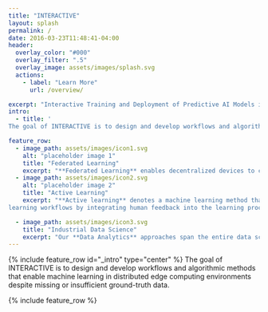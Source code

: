 ```yaml
---
title: "INTERACTIVE"
layout: splash
permalink: /
date: 2016-03-23T11:48:41-04:00
header:
  overlay_color: "#000"
  overlay_filter: ".5"
  overlay_image: assets/images/splash.svg
  actions:
    - label: "Learn More"
      url: /overview/

excerpt: "Interactive Training and Deployment of Predictive AI Models in Distributed Edge Computing Environments"
intro: 
  - title: '
The goal of INTERACTIVE is to design and develop workflows and algorithmic methods that enable machine learning in distributed edge computing environments despite missing or insufficient ground-truth data.'

feature_row:
  - image_path: assets/images/icon1.svg
    alt: "placeholder image 1"
    title: "Federated Learning"
    excerpt: "**Federated Learning** enables decentralized devices to collaboratively learn a shared prediction model while keeping all the training data on decentralized devices withoutstoring the data in the cloud."
  - image_path: assets/images/icon2.svg
    alt: "placeholder image 2"
    title: "Active Learning"
    excerpt: "**Active learning** denotes a machine learning method that enables interactive machine
learning workflows by integrating human feedback into the learning process."

  - image_path: assets/images/icon3.svg
    title: "Industrial Data Science"
    excerpt: "Our **Data Analytics** approaches span the entire data science lifecycle, from data preparation to data analysis and modeling to predictive model deployment"
---
```



{% include feature_row id="_intro" type="center" %}
The goal of INTERACTIVE is to design and develop workflows and algorithmic methods that enable machine learning in distributed edge computing environments despite missing or insufficient ground-truth data.

{% include feature_row  %}

<div style="text-align: justify"> 


